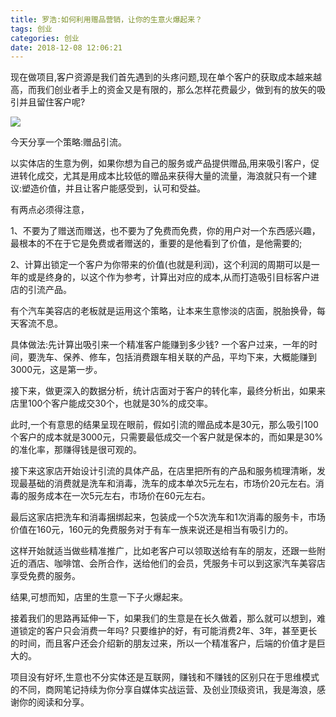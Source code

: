 ```yaml
---
title: 罗浩:如何利用赠品营销，让你的生意火爆起来？
tags: 创业
categories: 创业
date: 2018-12-08 12:06:21
---
```


现在做项目,客户资源是我们首先遇到的头疼问题,现在单个客户的获取成本越来越高，而我们创业者手上的资金又是有限的，那么怎样花费最少，做到有的放矢的吸引并且留住客户呢?

![](http://iluohao.cn/wp-content/themes/dux/img/thumbnail.png)

今天分享一个策略:赠品引流。

以实体店的生意为例，如果你想为自己的服务或产品提供赠品,用来吸引客户，促进转化成交，尤其是用成本比较低的赠品来获得大量的流量，海浪就只有一个建议:塑造价值，并且让客户能感受到，认可和受益。

有两点必须得注意，

1、不要为了赠送而赠送，也不要为了免费而免费，你的用户对一个东西感兴趣，最根本的不在于它是免费或者赠送的，重要的是他看到了价值，是他需要的;

2、计算出锁定一个客户为你带来的价值(也就是利润)，这个利润的周期可以是一年的或是终身的，以这个作为参考，计算出对应的成本,从而打造吸引目标客户进店的引流产品。

有个汽车美容店的老板就是运用这个策略，让本来生意惨淡的店面，脱胎换骨，每天客流不息。

具体做法:先计算出吸引来一个精准客户能赚到多少钱? 一个客户过来，一年的时间，要洗车、保养、修车，包括消费跟车相关联的产品，平均下来，大概能赚到3000元，这是第一步。

接下来，做更深入的数据分析，统计店面对于客户的转化率，最终分析出，如果来店里100个客户能成交30个，也就是30%的成交率。

此时,一个有意思的结果呈现在眼前，假如引流的赠品成本是30元，那么吸引100个客户的成本就是3000元，只需要最低成交一个客户就是保本的，而如果是30%的准化率，那赚得钱是很可观的。

接下来这家店开始设计引流的具体产品，在店里把所有的产品和服务梳理清晰，发现最基础的消费就是洗车和消毒，洗车的成本单次5元左右，市场价20元左右。消毒的服务成本在一次5元左右，市场价在60元左右。

最后这家店把洗车和消毒捆绑起来，包装成一个5次洗车和1次消毒的服务卡，市场价值在160元，160元的免费服务对于有车一族来说还是相当有吸引力的。

这样开始就适当做些精准推广，比如老客户可以领取送给有车的朋友，还跟一些附近的酒店、咖啡馆、会所合作，送给他们的会员，凭服务卡可以到这家汽车美容店享受免费的服务。

结果,可想而知，店里的生意一下子火爆起来。

接着我们的思路再延伸一下，如果我们的生意是在长久做着，那么就可以想到，难道锁定的客户只会消费一年吗? 只要维护的好，有可能消费2年、3年，甚至更长的时间，而且客户还会介绍新的朋友过来，所以一个精准客户，后端的价值才是巨大的。

项目没有好坏,生意也不分实体还是互联网，赚钱和不赚钱的区别只在于思维模式的不同，商网笔记持续为你分享自媒体实战运营、及创业顶级资讯，我是海浪，感谢你的阅读和分享。